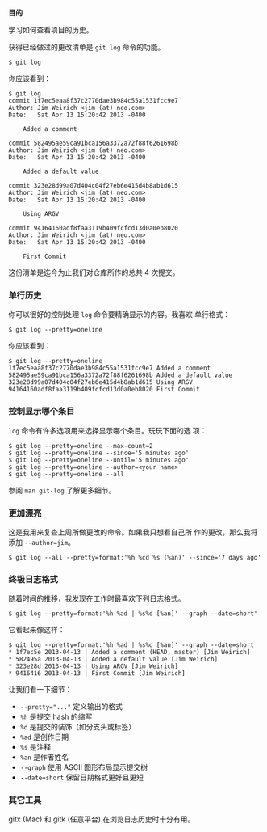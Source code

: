 
**目的**

学习如何查看项目的历史。

获得已经做过的更改清单是 `git log` 命令的功能。

```
$ git log
```

你应该看到：

```
$ git log
commit 1f7ec5eaa8f37c2770dae3b984c55a1531fcc9e7
Author: Jim Weirich <jim (at) neo.com>
Date:   Sat Apr 13 15:20:42 2013 -0400

    Added a comment

commit 582495ae59ca91bca156a3372a72f88f6261698b
Author: Jim Weirich <jim (at) neo.com>
Date:   Sat Apr 13 15:20:42 2013 -0400

    Added a default value

commit 323e28d99a07d404c04f27eb6e415d4b8ab1d615
Author: Jim Weirich <jim (at) neo.com>
Date:   Sat Apr 13 15:20:42 2013 -0400

    Using ARGV

commit 94164160adf8faa3119b409fcfcd13d0a0eb8020
Author: Jim Weirich <jim (at) neo.com>
Date:   Sat Apr 13 15:20:42 2013 -0400

    First Commit
```

这份清单是迄今为止我们对仓库所作的总共 4 次提交。

### 单行历史

你可以很好的控制处理 `log` 命令要精确显示的内容。我喜欢
单行格式：

```
$ git log --pretty=oneline
```

你应该看到：

```
$ git log --pretty=oneline
1f7ec5eaa8f37c2770dae3b984c55a1531fcc9e7 Added a comment
582495ae59ca91bca156a3372a72f88f6261698b Added a default value
323e28d99a07d404c04f27eb6e415d4b8ab1d615 Using ARGV
94164160adf8faa3119b409fcfcd13d0a0eb8020 First Commit
```

### 控制显示哪个条目

`log` 命令有许多选项用来选择显示哪个条目。玩玩下面的选
项：

```
$ git log --pretty=oneline --max-count=2
$ git log --pretty=oneline --since='5 minutes ago'
$ git log --pretty=oneline --until='5 minutes ago'
$ git log --pretty=oneline --author=<your name>
$ git log --pretty=oneline --all
```

参阅 `man git-log` 了解更多细节。

### 更加漂亮

这是我用来复查上周所做更改的命令。如果我只想看自己所
作的更改，那么我将添加 `--author=jim`。

```
$ git log --all --pretty=format:'%h %cd %s (%an)' --since='7 days ago'
```

### 终极日志格式

随着时间的推移，我发现在工作时最喜欢下列日志格式。

```
$ git log --pretty=format:'%h %ad | %s%d [%an]' --graph --date=short'
```

它看起来像这样：

```
$ git log --pretty=format:'%h %ad | %s%d [%an]' --graph --date=short
* 1f7ec5e 2013-04-13 | Added a comment (HEAD, master) [Jim Weirich]
* 582495a 2013-04-13 | Added a default value [Jim Weirich]
* 323e28d 2013-04-13 | Using ARGV [Jim Weirich]
* 9416416 2013-04-13 | First Commit [Jim Weirich]
```

让我们看一下细节：

* `--pretty="..."` 定义输出的格式
* `%h` 是提交 hash 的缩写
* `%d` 是提交的装饰（如分支头或标签）
* `%ad` 是创作日期
* `%s` 是注释
* `%an` 是作者姓名
* `--graph` 使用 ASCII 图形布局显示提交树
* `--date=short` 保留日期格式更好且更短

### 其它工具

gitx (Mac) 和 gitk (任意平台) 在浏览日志历史时十分有用。
